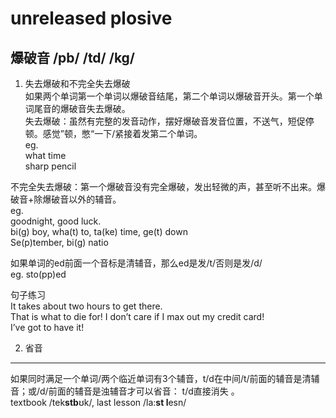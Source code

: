 # unreleased plosive
     
爆破音 /pb/ /td/ /kg/     
--------------------
1. 失去爆破和不完全失去爆破    
如果两个单词第一个单词以爆破音结尾，第二个单词以爆破音开头。第一个单词尾音的爆破音失去爆破。          
失去爆破：虽然有完整的发音动作，摆好爆破音发音位置，不送气，短促停顿。感觉”顿，憋“一下/紧接着发第二个单词。    
eg.    
what time    
sharp pencil    

不完全失去爆破：第一个爆破音没有完全爆破，发出轻微的声，甚至听不出来。爆破音+除爆破音以外的辅音。     
eg.    
goodnight, good luck.     
bi(g) boy, wha(t) to, ta(ke) time, ge(t) down    
Se(p)tember, bi(g) natio     

如果单词的ed前面一个音标是清辅音，那么ed是发/t/否则是发/d/     
eg. sto(pp)ed      

句子练习    
It takes about two hours to get there.      
That is what to die for! I don’t care if I max out my credit card!      
I’ve got to have it!     

2. 省音    
----
如果同时满足⼀个单词/两个临近单词有3个辅⾳，t/d在中间/t/前⾯的辅⾳是清辅⾳；或/d/前⾯的辅⾳是浊辅⾳才可以省⾳： t/d直接消失 。   
textbook /tek**stb**ʊk/, last lesson /la:**st l**esn/    

